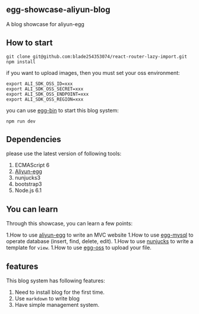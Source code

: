 egg-showcase-aliyun-blog
-------------------------

A blog showcase for aliyun-egg

## How to start

```
git clone git@github.com:blade254353074/react-router-lazy-import.git
npm install
```

if you want to upload images, then you must set your oss environment:

```
export ALI_SDK_OSS_ID=xxx
export ALI_SDK_OSS_SECRET=xxx
export ALI_SDK_OSS_ENDPOINT=xxx
export ALI_SDK_OSS_REGION=xxx
```

you can use [egg-bin](https://github.com/eggjs/egg-bin) to start this blog system:

```
npm run dev
```

## Dependencies

please use the latest version of following tools:

1. ECMAScript 6
1. [Aliyun-egg](https://github.com/eggjs/aliyun-egg)
1. nunjucks3
1. bootstrap3
1. Node.js 6.1

## You can learn

Through this showcase, you can learn a few points:

1.How to use [aliyun-egg](https://github.com/eggjs/aliyun-egg) to write an MVC website
1.How to use [egg-mysql](https://github.com/eggjs/egg-mysql) to  operate database (insert, find, delete, edit).
1.How to use [nunjucks](https://github.com/mozilla/nunjucks) to write a template for `view`.
1.How to use [egg-oss](https://github.com/eggjs/egg-oss) to upload your file.

## features

This blog system has following features:

1. Need to install blog for the first time.
1. Use `markdown` to write blog
1. Have simple management system.

